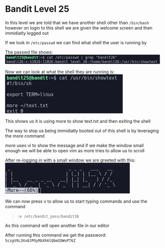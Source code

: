 # Bandit Level 25

In this level we are told that we have another shell other than `/bin/bash` however on login to this shell we are given the welcome screen and then immidiatly logged out

If we look in `/etc/passwd` we can find what shell the user is running by

The passwd file shows:
![3ea78199.png](../src/3ea78199.png)

Now we can look at what the shell they are running is:
![edc1d643.png](../src/edc1d643.png)

This shows us it is using more to show text.txt and then exiting the shell

The way to stop us being immidiatly booted out of this shell is by leveraging the more command

more uses vi to show the message and if we make the window small enough we will be able to open vim as more tries to allow us to scroll

After re-logging in with a small window we are greeted with this:
![a115052d.png](../src/a115052d.png)

We can now press v to allow us to start typing commands and use the command
> `:e /etc/bandit_pass/bandit26`

As this command will open another file in our editor

After running this command we get the password: `5czgV9L3Xx8JPOyRbXh6lQbmIOWvPT6Z`

